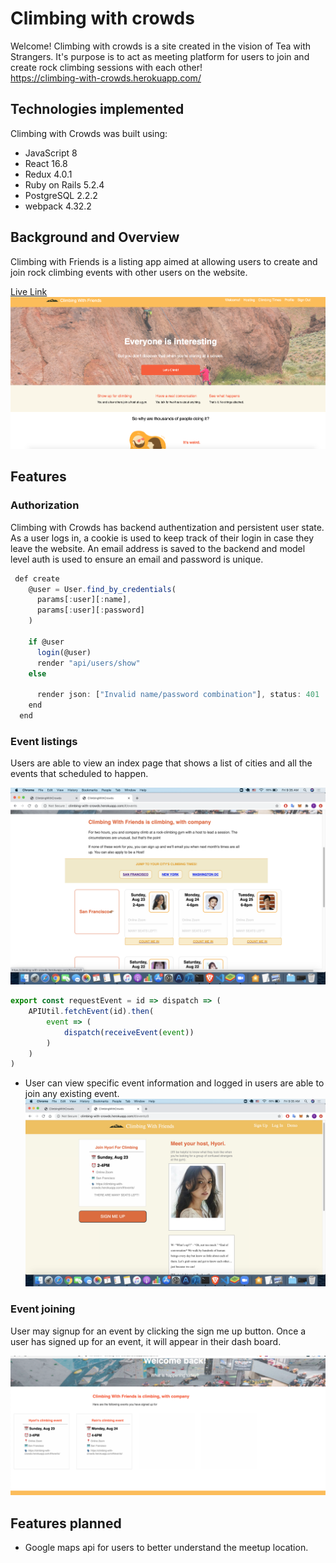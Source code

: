 # Climbing with crowds

Welcome! Climbing with crowds is a site created in the vision of Tea with Strangers. It's purpose is to act as meeting platform for users to join and create rock climbing sessions with each other! \
https://climbing-with-crowds.herokuapp.com/

## Technologies implemented
Climbing with Crowds was built using:
* JavaScript 8
* React 16.8
* Redux 4.0.1
* Ruby on Rails 5.2.4
* PostgreSQL 2.2.2
* webpack 4.32.2

## Background and Overview
Climbing with Friends is a listing app aimed at allowing users to create and join rock climbing events with other users on the website.

[Live Link](https://climbing-with-crowds.herokuapp.com/)
![GitHub Logo](./climb-home.png)

## Features
### Authorization
Climbing with Crowds has backend authentization and persistent user state. As a user logs in, a cookie is used to keep track of their login in case they leave the website. An email address is saved to the backend and model level auth is used to ensure an email and password is unique.
```JavaScript
 def create
    @user = User.find_by_credentials(
      params[:user][:name],
      params[:user][:password]
    )

    if @user
      login(@user)
      render "api/users/show"
    else
      
      render json: ["Invalid name/password combination"], status: 401
    end
  end 

```
### Event listings
Users are able to view an index page that shows a list of cities and all the events that scheduled to happen.  


![GitHub Logo](./index.png)
```JavaScript
export const requestEvent = id => dispatch => (
    APIUtil.fetchEvent(id).then(
        event => (
            dispatch(receiveEvent(event))
        )
    )
)
```
- User can view specific event information and logged in users are able to join any existing event.
![GitHub Logo](./show.png)

### Event joining
User may signup for an event by clicking the sign me up button. Once a user has signed up for an event, it will appear in their dash board.

![GitHub Logo](./dashboard.png)

## Features planned

- Google maps api for users to better understand the meetup location.

